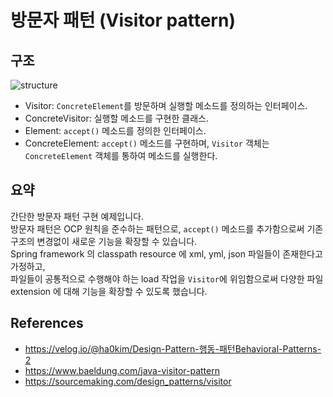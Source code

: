 # 방문자 패턴 (Visitor pattern)

## 구조
<img src="https://user-images.githubusercontent.com/17774927/191711900-f3a96d16-56df-44b3-a7b2-8b9e8d002933.png" alt="structure">

* Visitor: `ConcreteElement`를 방문하며 실행할 메소드를 정의하는 인터페이스.
* ConcreteVisitor: 실행할 메소드를 구현한 클래스.
* Element: `accept()` 메소드를 정의한 인터페이스.
* ConcreteElement: `accept()` 메소드를 구현하며, `Visitor` 객체는 `ConcreteElement` 객체를 통하여 메소드를 실행한다.


## 요약
간단한 방문자 패턴 구현 예제입니다.<br>
방문자 패턴은 OCP 원칙을 준수하는 패턴으로, `accept()` 메소드를 추가함으로써 기존 구조의 변경없이 새로운 기능을 확장할 수 있습니다.<br>
Spring framework 의 classpath resource 에 xml, yml, json 파일들이 존재한다고 가정하고,<br>
파일들이 공통적으로 수행해야 하는 load 작업을 `Visitor`에 위임함으로써 다양한 파일 extension 에 대해 기능을 확장할 수 있도록 했습니다.<br>


## References
* <a href="https://velog.io/@ha0kim/Design-Pattern-%ED%96%89%EB%8F%99-%ED%8C%A8%ED%84%B4Behavioral-Patterns-2#8-%EB%B0%A9%EB%AC%B8%EC%9E%90-%ED%8C%A8%ED%84%B4-visitor-pattern">https://velog.io/@ha0kim/Design-Pattern-행동-패턴Behavioral-Patterns-2</a>
* https://www.baeldung.com/java-visitor-pattern
* https://sourcemaking.com/design_patterns/visitor